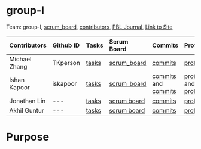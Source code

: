 # group-l

Team: group-l, [scrum_board](https://github.com/iskapoor/group-l/projects/1), [contributors](https://github.com/iskapoor/group-l/graphs/contributors), [PBL Journal](), [Link to Site]()

| Contributors            | Github ID       | Tasks  | Scrum Board | Commits | Profile |
| :------------   |:--------------- | :----- | :---------- | :------ | :------ |
| Michael Zhang   | TKperson | [tasks]()  | [scrum_board]() | [commits]() | [profile](loli.com) |
| Ishan Kapoor    | iskapoor      | [tasks]()       | [scrum_board]() | [commits]() and [commits]() | [profile](https://github.com/iskapoor) and [profile](https://github.com/Eshan21)|
| Jonathan Lin     | ---      | [tasks]()       | [scrum board]() | [commits]() | [profile]() |
| Akhil Guntur | ---      | [tasks]()       | [scrum board]() | [commits]() | [profile]() |


# Purpose
